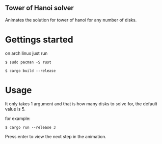 
## Tower of Hanoi solver
Animates the solution for tower of hanoi for any number of disks.
# Gettings started
on arch linux just run

`$ sudo pacman -S rust`

`$ cargo build --release`

# Usage
It only takes 1 argument and that is how many disks to solve for, the default value is 5.

for example:

`$ cargo run --release 3`

Press enter to view the next step in the animation.